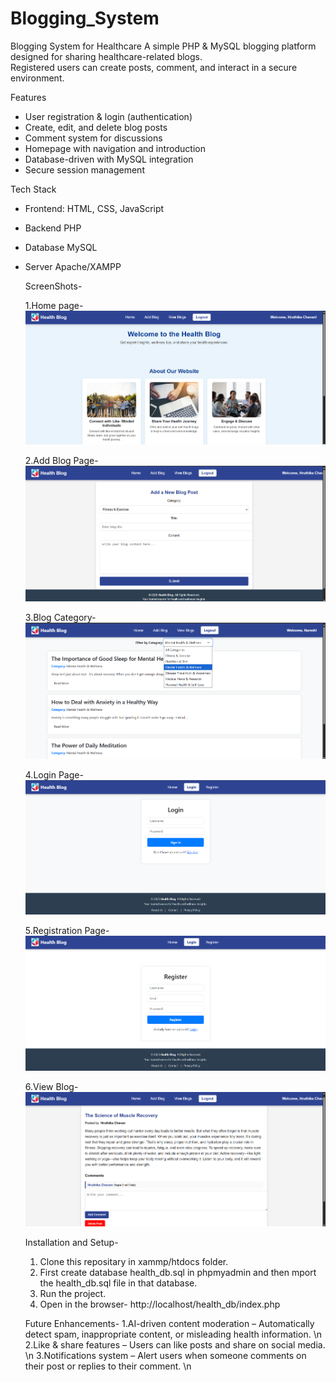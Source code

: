 # Blogging_System

Blogging System for Healthcare
A simple PHP & MySQL blogging platform designed for sharing healthcare-related blogs.  
Registered users can create posts, comment, and interact in a secure environment. 

 Features  
- User registration & login (authentication)  
- Create, edit, and delete blog posts  
- Comment system for discussions  
- Homepage with navigation and introduction  
- Database-driven with MySQL integration  
- Secure session management

Tech Stack  
- Frontend: HTML, CSS, JavaScript  
- Backend PHP  
- Database MySQL  
- Server Apache/XAMPP

  ScreenShots-

  1.Home page- ![Homepage](assets/home_page.png)

  2.Add Blog Page- ![Add Blog](assets/add_blog.png)

  3.Blog Category- ![Blog Category](assets/blog_category.png)

  4.Login Page- ![Login Page](assets/login.png)

  5.Registration Page- ![register Page](assets/register.png)

  6.View Blog- ![view blog](assets/view_blog.png)

  Installation and Setup-
  1. Clone this repositary in xammp/htdocs folder.
  2. First create database health_db.sql in phpmyadmin and then mport the health_db.sql file in that database.
  3. Run the project.
  4. Open in the browser- http://localhost/health_db/index.php

  Future Enhancements-
  1.AI-driven content moderation – Automatically detect spam, inappropriate content, or misleading health information. \n
  2.Like & share features – Users can like posts and share on social media. \n
  3.Notifications system – Alert users when someone comments on their post or replies to their comment. \n
  

  

